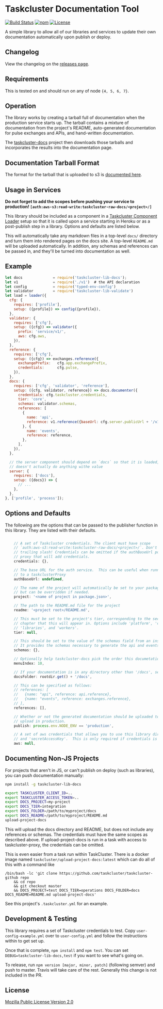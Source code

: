 # Taskcluster Documentation Tool

[![Build Status](https://travis-ci.org/taskcluster/taskcluster-lib-docs.svg?branch=master)](https://travis-ci.org/taskcluster/taskcluster-lib-docs)
[![npm](https://img.shields.io/npm/v/taskcluster-lib-docs.svg?maxAge=2592000)](https://www.npmjs.com/package/taskcluster-lib-docs)
[![License](https://img.shields.io/badge/license-MPL%202.0-orange.svg)](http://mozilla.org/MPL/2.0)

A simple library to allow all of our libraries and services to update their own documentation automatically upon publish or deploy.

Changelog
---------
View the changelog on the [releases page](https://github.com/taskcluster/taskcluster-lib-docs/releases).

Requirements
------------

This is tested on and should run on any of node `{4, 5, 6, 7}`.

Operation
---------

The library works by creating a tarball full of documentation when the
production service starts up.  The tarball contains a mixture of documentation
from the project's README, auto-generated documentation for pulse exchanges and
APIs, and hand-written documentation.

The [taskcluster-docs](https://github.com/taskcluster/taskcluster-docs) project
then downloads those tarballs and incorporates the results into the
documentation page.

Documentation Tarball Format
----------------------------

The format for the tarball that is uploaded to s3 is [documented here](https://github.com/taskcluster/taskcluster-lib-docs/blob/master/docs/format.md).

Usage in Services
-----------------

**Do not forget to add the scopes before pushing your service to production! `[auth:aws-s3:read-write:taskcluster-raw-docs/<project>/]`**

This library should be included as a component in a [Taskcluster Component Loader](https://github.com/taskcluster/taskcluster-lib-loader)
setup so that it is called upon a service starting in Heroku or as a post-publish step in a library. Options and defaults are listed
below.

This will automatically take any markdown files in a top-level `docs/` directory and turn them into rendered pages on the docs site.
A top-level `README.md` will be uploaded automatically.
In addition, any schemas and references can be passed in, and they'll be turned into documentation as well.

Example
-------

```js
let docs              = require('taskcluster-lib-docs');
let v1                = require('./v1')  # the API declaration
let config            = require('typed-env-config')
let validator         = require('taskcluster-lib-validate')
let load = loader({
  cfg: {
    requires: ['profile'],
    setup: ({profile}) => config({profile}),
  },
  validator: {
    requires: ['cfg'],
    setup: ({cfg}) => validator({
      prefix: 'service/v1/',
      aws: cfg.aws,
    }),
  },
  reference: {
    requires: ['cfg'],
    setup: ({cfg}) => exchanges.reference({
      exchangePrefix:   cfg.app.exchangePrefix,
      credentials:      cfg.pulse,
    }),
  },
  docs: {
    requires: ['cfg', 'validator', 'reference'],
    setup: ({cfg, validator, reference}) => docs.documenter({
      credentials: cfg.taskcluster.credentials,
      tier: 'core',
      schemas: validator.schemas,
      references: [
        {
          name: 'api',
          reference: v1.reference({baseUrl: cfg.server.publicUrl + '/v1'}),
        }, {
          name: 'events',
          reference: reference,
        },
      ],
    }),
  },

  // the server component should depend on `docs` so that it is loaded, but
  // doesn't actually do anything withe value
  server: {
    requires: ['docs'],
    setup: ({docs}) => {
      // ...
    },
  },
}, ['profile', 'process']);
```

Options and Defaults
--------------------

The following are the options that can be passed to the publisher function in this library. They are listed with their defaults.

```js

    // A set of Taskcluster credentials. The client must have scope
    // `auth:aws-s3:read-write:taskcluster-raw-docs/<project>/`. Don't forget the
    // trailing slash! Credentials can be omitted if the authBaseUrl points to a
    // proxy that will add credentials.
    credentials: {},

    // The base URL for the auth service.  This can be useful when running in a task with access
    // to a taskclusterProxy
    authBaseUrl: undefined,

    // The name of the project will automatically be set to your package name from package.json,
    // but can be overridden if needed.
    project: '<name of project in package.json>',

    // The path to the README.md file for the project
    readme: '<project root>/README.md',

    // This must be set to the project's tier, corresponding to the section of the docs reference
    // chapter that this will appear in. Options include 'platform', 'core', 'integrations', 'operations',
    // 'libraries', and 'workers'.
    tier: null,

    // This should be set to the value of the schemas field from an instance of taskcluster-lib-validate.
    // It provides the schemas necessary to generate the api and events references.
    schemas: {},

    // Optionally help taskcluster-docs pick the order this documetation should appear in on the list.
    menuIndex: 10,

    // If your documentation is in any directory other than '/docs', set this manually.
    docsFolder: rootdir.get() + '/docs',

    // This can be specified as follows:
    // references: [
    //   {name: "api", reference: api.reference},
    //   {name: "events", reference: exchanges.reference},
    // ],
    references: [],

    // Whether or not the generated documentation should be uploaded to s3.  Generally services will only
    // upload in production.
    publish: process.env.NODE_ENV == 'production',

    // A set of aws credentials that allows you to use this library directly. Must contain both 'accessKeyId'
    // and 'secretAccessKey'.  This is only required if credentials is unavailable.
    aws: null,
```

Documenting Non-JS Projects
---------------------------

For projects that aren't in JS, or can't publish on deploy (such as libraries), you can push documentation manually:

```sh
npm install -g taskcluster-lib-docs

export TASKCLUSTER_CLIENT_ID=..
export TASKCLUSTER_ACCESS_TOKEN=..
export DOCS_PROJECT=my-project
export DOCS_TIER=integration
export DOCS_FOLDER=/path/to/myproject/docs
export DOCS_README=/path/to/myproject/README.md
upload-project-docs
```

This will upload the docs directory and README, but does not include any references or schemas.
The credentials must have the same scopes as described above.
If upload-project-docs is run in a task with access to taskcluster-proxy, the credentials can be omitted.

This is even easier from a task run within TaskCluster.
There is a docker image named `taskcluster/upload-project-docs:latest` which can do all of this with a command like

```
/bin/bash -lc 'git clone https://github.com/taskcluster/taskcluster-github repo
    && cd repo 
    && git checkout master 
    && DOCS_PROJECT=test DOCS_TIER=operations DOCS_FOLDER=docs DOCS_README=README.md upload-project-docs'
```

See this project's `.taskcluster.yml` for an example.

Development & Testing
---------------------

This library requires a set of Taskcluster credentials to test. Copy `user-config-example.yml` over to `user-config.yml`
and follow the instructions within to get set up.

Once that is complete, `npm install` and `npm test`. You can set `DEBUG=taskcluster-lib-docs,test` if you want to see what's going on.

To release, run `npm version [major, minor, patch]` (following semver) and push
to master.  Travis will take care of the rest.  Generally this change is not
included in the PR.

License
-------

[Mozilla Public License Version 2.0](https://github.com/taskcluster/taskcluster-lib-validate/blob/master/LICENSE)
